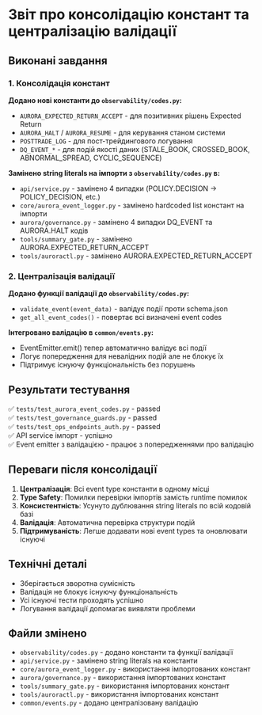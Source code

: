 # Звіт про консолідацію констант та централізацію валідації

## Виконані завдання

### 1. Консолідація констант

**Додано нові константи до `observability/codes.py`:**
- `AURORA_EXPECTED_RETURN_ACCEPT` - для позитивних рішень Expected Return
- `AURORA_HALT` / `AURORA_RESUME` - для керування станом системи
- `POSTTRADE_LOG` - для пост-трейдингового логування
- `DQ_EVENT_*` - для подій якості даних (STALE_BOOK, CROSSED_BOOK, ABNORMAL_SPREAD, CYCLIC_SEQUENCE)

**Замінено string literals на імпорти з `observability/codes.py` в:**
- `api/service.py` - замінено 4 випадки (POLICY.DECISION → POLICY_DECISION, etc.)
- `core/aurora_event_logger.py` - замінено hardcoded list констант на імпорти
- `aurora/governance.py` - замінено 4 випадки DQ_EVENT та AURORA.HALT кодів
- `tools/summary_gate.py` - замінено AURORA.EXPECTED_RETURN_ACCEPT
- `tools/auroractl.py` - замінено AURORA.EXPECTED_RETURN_ACCEPT

### 2. Централізація валідації

**Додано функції валідації до `observability/codes.py`:**
- `validate_event(event_data)` - валідує події проти schema.json
- `get_all_event_codes()` - повертає всі визначені event codes

**Інтегровано валідацію в `common/events.py`:**
- EventEmitter.emit() тепер автоматично валідує всі події
- Логує попередження для невалідних подій але не блокує їх
- Підтримує існуючу функціональність без порушень

## Результати тестування

✅ `tests/test_aurora_event_codes.py` - passed  
✅ `tests/test_governance_guards.py` - passed  
✅ `tests/test_ops_endpoints_auth.py` - passed  
✅ API service імпорт - успішно  
✅ Event emitter з валідацією - працює з попередженнями про валідацію  

## Переваги після консолідації

1. **Централізація**: Всі event type константи в одному місці
2. **Type Safety**: Помилки перевірки імпортів замість runtime помилок
3. **Консистентність**: Усунуто дублювання string literals по всій кодовій базі
4. **Валідація**: Автоматична перевірка структури подій
5. **Підтримуваність**: Легше додавати нові event types та оновлювати існуючі

## Технічні деталі

- Зберігається зворотна сумісність
- Валідація не блокує існуючу функціональність
- Усі існуючі тести проходять успішно
- Логування валідації допомагає виявляти проблеми

## Файли змінено

- `observability/codes.py` - додано константи та функції валідації
- `api/service.py` - замінено string literals на константи
- `core/aurora_event_logger.py` - використання імпортованих констант
- `aurora/governance.py` - використання імпортованих констант
- `tools/summary_gate.py` - використання імпортованих констант
- `tools/auroractl.py` - використання імпортованих констант
- `common/events.py` - додано централізовану валідацію